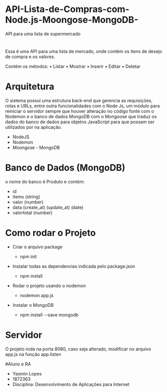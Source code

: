 # API-Lista-de-Compras-com-Node.js-Moongose-MongoDB-
 API para uma lista de supermercado
 
 #
 Essa é uma API para uma lista de mercado, onde contém os itens de desejo de compra e os valores. 

Contém os métodos:
• Listar
• Mostrar
• Inserir
• Editar
• Deletar
#
# Arquitetura
O sistema possui uma estrutura back-end que gerencia as requisições, rotas e URLs, entre outra funcionalidades com o Node Js, um módulo para reiniciar o servidor sempre que houver alteração no código fonte com o Nodemon e o banco de dados MongoDB com o Mongoose que traduz os dados do banco de dados para objetos JavaScript para que possam ser utilizados por na aplicação.

- NodeJS
- Nodemon
- Moongose - MongoDB

# Banco de Dados (MongoDB)
o nome do banco é Produto e contém: 

- id
- items (string)
- valor (number)
- data (create_at) (update_at) (date)
- valortotal (number)

# Como rodar o Projeto

- Criar o arquivo package
  - npm init

- Instalar todas as dependencias indicada pelo package.json
  - npm install

- Rodar o projeto usando o nodemon
  - nodemon app.js
  
- Instalar o MongoDB
  - npm install --save mongodb

# Servidor
O projeto roda na porta 8080, caso seja alterado, modificar no arquivo app.js na função app.listen

#Aluno e RA
- Yasmin Lopes
- 1872363
- Disciplina: Desenvolvimento de Aplicações para Internet